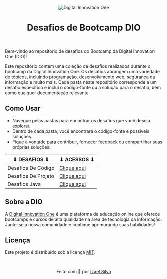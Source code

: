 <div align="center">

![Digital Innovation One](https://hermes.digitalinnovation.one/assets/diome/logo-full.svg)

# Desafios de Bootcamp DIO
<br>

</div>

Bem-vindo ao repositório de desafios do Bootcamp da Digital Innovation One (DIO)!

Este repositório contém uma coleção de desafios realizados durante o bootcamp da Digital Innovation One. Os desafios abrangem uma variedade de tópicos, incluindo programação, desenvolvimento web, segurança da informação e muito mais. Cada pasta neste repositório corresponde a um desafio específico e inclui o código-fonte ou a solução para o desafio, bem como qualquer documentação relevante.

## Como Usar

- Navegue pelas pastas para encontrar os desafios que você deseja explorar.
- Dentro de cada pasta, você encontrará o código-fonte e possíveis soluções.
- Fique à vontade para contribuir, fornecer feedback ou compartilhar suas próprias soluções!

| ⬇ DESAFIOS ⬇          | ⬇ ACESSOS ⬇                           |
|-----------------------|---------------------------------------|
| Desafios De Código    |   [Clique aqui](desafios-de-codigo/)  |
| Desafios De Projeto   |   [Clique aqui](desafios-de-projeto/) |
| Desafios Java         |   [Clique aqui](desafios-java/)       |

## Sobre a DIO

A [Digital Innovation One](https://www.dio.me/) é uma plataforma de educação online que oferece bootcamps e cursos de alta qualidade na área de tecnologia da informação. Junte-se a nossa comunidade e continue aprimorando suas habilidades!

## Licença

Este projeto é distribuído sob a licença [MIT](LICENSE).

<br>

<p align="center">
    Feito com 💖 por
    <a href="https://github.com/ias4g">Izael Silva</a>
</p>